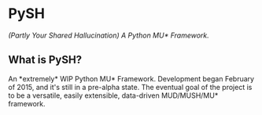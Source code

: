 # PySH
<i>(Partly Your Shared Hallucination) A Python MU* Framework.</i>

<h2>What is PySH?</h2>
An *extremely* WIP Python MU* Framework. Development began February of 2015, and it's still in a pre-alpha state.
The eventual goal of the project is to be a versatile, easily extensible, data-driven MUD/MUSH/MU* framework.
